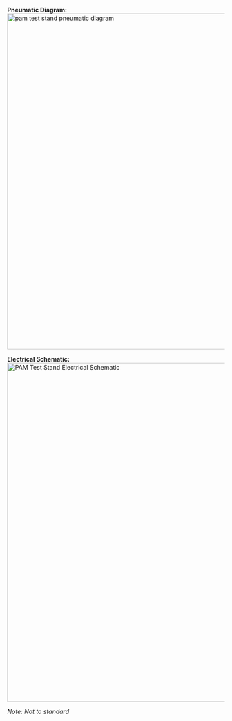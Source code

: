 **Pneumatic Diagram:**
<img width="779" alt="pam test stand pneumatic diagram" src="https://github.com/user-attachments/assets/0b4492a7-12d0-44f9-9909-1d96c9a29fb8">

**Electrical Schematic:**
<img width="786" alt="PAM Test Stand Electrical Schematic" src="https://github.com/user-attachments/assets/ad624666-3bb6-444c-a831-0349f3f241ce">

_Note: Not to standard_
